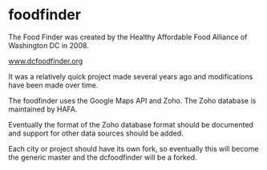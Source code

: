 foodfinder
==========

The Food Finder	was created by the Healthy Affordable Food Alliance of Washington DC in 2008.	

www.dcfoodfinder.org

It was a relatively quick project made several years ago and modifications have been made over time.	

The foodfinder uses the Google Maps API and Zoho. The Zoho database is maintained by HAFA. 

Eventually the format of the Zoho database format should be documented and support for other data sources should be added.

Each city or project should have its own fork, so eventually this will become the generic master and the dcfoodfinder will be a forked.
